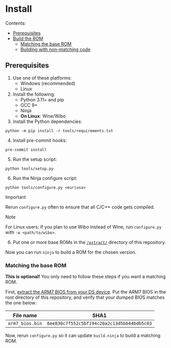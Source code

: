 # Install

Contents:

- [Prerequisites](#prerequisites)
- [Build the ROM](#build-the-rom)
    - [Matching the base ROM](#matching-the-base-rom)
    - [Building with non-matching code](#building-with-non-matching-code)

## Prerequisites

1. Use one of these platforms:
    - Windows (recommended)
    - Linux
2. Install the following:
    - Python 3.11+ and pip
    - GCC 9+
    - Ninja
    - **On Linux**: Wine/Wibo
3. Install the Python dependencies:
```shell
python -m pip install -r tools/requirements.txt
```
4. Install pre-commit hooks:
```shell
pre-commit install
```
5. Run the setup script:
```shell
python tools/setup.py
```
6. Run the Ninja configure script:
```shell
python tools/configure.py <eur|usa>
```

> [!IMPORTANT]
> Rerun `configure.py` often to ensure that all C/C++ code gets compiled.

> [!NOTE]
> For Linux users: If you plan to use Wibo instead of Wine, run `configure.py` with `-w <path/to/wibo>`.
6. Put one or more base ROMs in the [`/extract/`](/extract/README.md) directory of this repository.

Now you can run `ninja` to build a ROM for the chosen version.

### Matching the base ROM

**This is optional!** You only need to follow these steps if you want a matching ROM.

First, [extract the ARM7 BIOS from your DS device](https://wiki.ds-homebrew.com/ds-index/ds-bios-firmware-dump). Put the
ARM7 BIOS in the root directory of this repository, and verify that your dumped BIOS matches the one below:

| File name       | SHA1                                       |
| --------------- | ------------------------------------------ |
| `arm7_bios.bin` | `6ee830c7f552c5bf194c20a2c13d5bb44bdb5c03` |

Now, rerun `configure.py` so it can update `build.ninja` to build a matching ROM.
